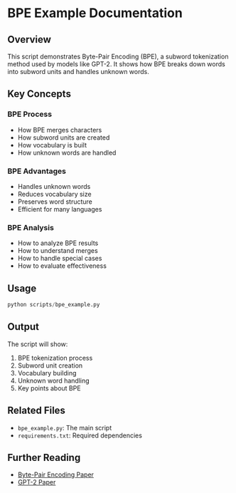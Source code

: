 # BPE Example Documentation

## Overview
This script demonstrates Byte-Pair Encoding (BPE), a subword tokenization method used by models like GPT-2. It shows how BPE breaks down words into subword units and handles unknown words.

## Key Concepts

### BPE Process
- How BPE merges characters
- How subword units are created
- How vocabulary is built
- How unknown words are handled

### BPE Advantages
- Handles unknown words
- Reduces vocabulary size
- Preserves word structure
- Efficient for many languages

### BPE Analysis
- How to analyze BPE results
- How to understand merges
- How to handle special cases
- How to evaluate effectiveness

## Usage
```python
python scripts/bpe_example.py
```

## Output
The script will show:
1. BPE tokenization process
2. Subword unit creation
3. Vocabulary building
4. Unknown word handling
5. Key points about BPE

## Related Files
- `bpe_example.py`: The main script
- `requirements.txt`: Required dependencies

## Further Reading
- [Byte-Pair Encoding Paper](https://arxiv.org/abs/1508.07909)
- [GPT-2 Paper](https://cdn.openai.com/better-language-models/language_models_are_unsupervised_multitask_learners.pdf) 